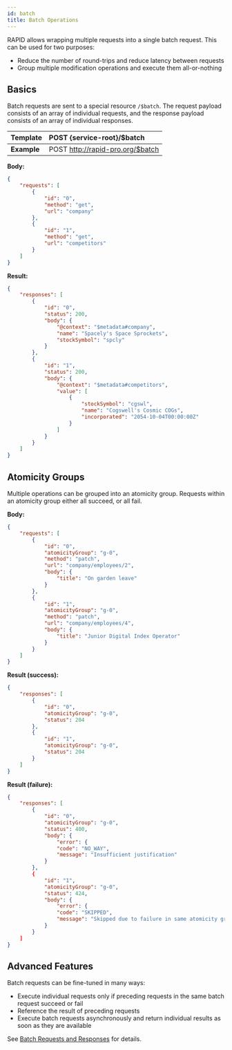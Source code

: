 ```yaml
---
id: batch
title: Batch Operations
---
```


RAPID allows wrapping multiple requests into a single batch request.
This can be used for two purposes:
- Reduce the number of round-trips and reduce latency between requests
- Group multiple modification operations and execute them all-or-nothing

## Basics

Batch requests are sent to a special resource `/$batch`.
The request payload consists of an array of individual requests,
and the response payload consists of an array of individual responses.

| Template    | POST {service-root}/$batch             |
| ----------- | :------------------------------------------ |
| **Example** | POST http://rapid-pro.org/$batch |

**Body:**

```json
{
    "requests": [
        {
            "id": "0",
            "method": "get",
            "url": "company"
        },
        {
            "id": "1",
            "method": "get",
            "url": "competitors"
        }
    ]
}
```

**Result:**

```json
{
    "responses": [
        {
            "id": "0",
            "status": 200,
            "body": {
                "@context": "$metadata#company",
                "name": "Spacely's Space Sprockets",
                "stockSymbol": "spcly"
            }
        },
        {
            "id": "1",
            "status": 200,
            "body": {
                "@context": "$metadata#competitors",
                "value": [
                    {
                        "stockSymbol": "cgswl",
                        "name": "Cogswell's Cosmic COGs",
                        "incorporated": "2054-10-04T00:00:00Z"
                    }
                ]
            }
        }
    ]
}
```

## Atomicity Groups

Multiple operations can be grouped into an atomicity group.
Requests within an atomicity group either all succeed, or all fail.

**Body:**

```json
{
    "requests": [
        {
            "id": "0",
            "atomicityGroup": "g-0",
            "method": "patch",
            "url": "company/employees/2",
            "body": {
                "title": "On garden leave"
            }
        },
        {
            "id": "1",
            "atomicityGroup": "g-0",
            "method": "patch",
            "url": "company/employees/4",
            "body": {
                "title": "Junior Digital Index Operator"
            }
        }
    ]
}
```

**Result (success):**

```json
{
    "responses": [
        {
            "id": "0",
            "atomicityGroup": "g-0",
            "status": 204
        },
        {
            "id": "1",
            "atomicityGroup": "g-0",
            "status": 204
        }
    ]
}
```

**Result (failure):**

```json
{
    "responses": [
        {
            "id": "0",
            "atomicityGroup": "g-0",
            "status": 400,
            "body": {
                "error": {
                "code": "NO_WAY",
                "message": "Insufficient justification"
            }
        },
        {
            "id": "1",
            "atomicityGroup": "g-0",
            "status": 424,
            "body": {
                "error": {
                "code": "SKIPPED",
                "message": "Skipped due to failure in same atomicity group"
            }
        }
    ]
}
```

## Advanced Features

Batch requests can be fine-tuned in many ways:
- Execute individual requests only if preceding requests in the same batch request succeed or fail
- Reference the result of preceding requests
- Execute batch requests asynchronously and return individual results as soon as they are available

See [Batch Requests and Responses](https://docs.oasis-open.org/odata/odata-json-format/v4.01/odata-json-format-v4.01.html#sec_BatchRequestsandResponses) for details.